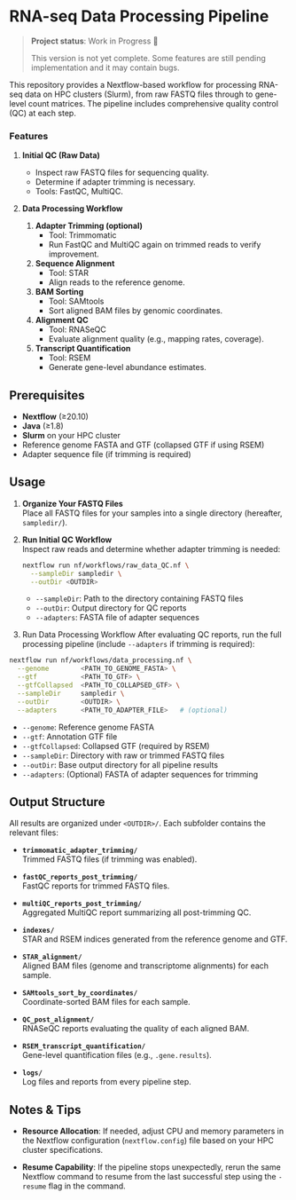 # RNA-seq Data Processing Pipeline

> **Project status**: Work in Progress 🚧
>
> This version is not yet complete. Some features are still pending implementation and it may contain bugs.

This repository provides a Nextflow-based workflow for processing RNA-seq data on HPC clusters (Slurm), from raw FASTQ files through to gene-level count matrices. The pipeline includes comprehensive quality control (QC) at each step.

### Features

1. **Initial QC (Raw Data)**
   - Inspect raw FASTQ files for sequencing quality.
   - Determine if adapter trimming is necessary.
   - Tools: FastQC, MultiQC.

2. **Data Processing Workflow**
   1. **Adapter Trimming (optional)**  
      - Tool: Trimmomatic  
      - Run FastQC and MultiQC again on trimmed reads to verify improvement.
   2. **Sequence Alignment**  
      - Tool: STAR  
      - Align reads to the reference genome.
   3. **BAM Sorting**  
      - Tool: SAMtools  
      - Sort aligned BAM files by genomic coordinates.
   4. **Alignment QC**  
      - Tool: RNASeQC  
      - Evaluate alignment quality (e.g., mapping rates, coverage).
   5. **Transcript Quantification**  
      - Tool: RSEM  
      - Generate gene-level abundance estimates.

## Prerequisites

- **Nextflow** (≥20.10)  
- **Java** (≥1.8)  
- **Slurm** on your HPC cluster  
- Reference genome FASTA and GTF (collapsed GTF if using RSEM)  
- Adapter sequence file (if trimming is required) 

## Usage

1. **Organize Your FASTQ Files**  
   Place all FASTQ files for your samples into a single directory (hereafter, `sampledir/`).

2. **Run Initial QC Workflow**  
   Inspect raw reads and determine whether adapter trimming is needed:
   ```bash
   nextflow run nf/workflows/raw_data_QC.nf \
     --sampleDir sampledir \
     --outDir <OUTDIR>
   ```
   * `--sampleDir`: Path to the directory containing FASTQ files
   * `--outDir`: Output directory for QC reports
   * `--adapters`: FASTA file of adapter sequences

3. Run Data Processing Workflow
  After evaluating QC reports, run the full processing pipeline (include `--adapters` if trimming is required):
  ```bash
  nextflow run nf/workflows/data_processing.nf \
    --genome        <PATH_TO_GENOME_FASTA> \
    --gtf           <PATH_TO_GTF> \
    --gtfCollapsed  <PATH_TO_COLLAPSED_GTF> \
    --sampleDir     sampledir \
    --outDir        <OUTDIR> \
    --adapters      <PATH_TO_ADAPTER_FILE>   # (optional)
  ```
  * `--genome`: Reference genome FASTA
  * `--gtf`: Annotation GTF file
  * `--gtfCollapsed`: Collapsed GTF (required by RSEM)
  * `--sampleDir`: Directory with raw or trimmed FASTQ files
  * `--outDir`: Base output directory for all pipeline results
  * `--adapters`: (Optional) FASTA of adapter sequences for trimming

## Output Structure

All results are organized under `<OUTDIR>/`. Each subfolder contains the relevant files:

* **`trimmomatic_adapter_trimming/`**  
  Trimmed FASTQ files (if trimming was enabled).

* **`fastQC_reports_post_trimming/`**  
  FastQC reports for trimmed FASTQ files.

* **`multiQC_reports_post_trimming/`**  
  Aggregated MultiQC report summarizing all post-trimming QC.

* **`indexes/`**  
  STAR and RSEM indices generated from the reference genome and GTF.

* **`STAR_alignment/`**  
  Aligned BAM files (genome and transcriptome alignments) for each sample.

* **`SAMtools_sort_by_coordinates/`**  
  Coordinate-sorted BAM files for each sample.

* **`QC_post_alignment/`**  
  RNASeQC reports evaluating the quality of each aligned BAM.

* **`RSEM_transcript_quantification/`**  
  Gene-level quantification files (e.g., `.gene.results`).

* **`logs/`**  
  Log files and reports from every pipeline step.

## Notes & Tips

* **Resource Allocation**:
  If needed, adjust CPU and memory parameters in the Nextflow configuration (`nextflow.config`) file based on your HPC cluster specifications.

* **Resume Capability**:
  If the pipeline stops unexpectedly, rerun the same Nextflow command to resume from the last successful step using the `-resume` flag in the command.
